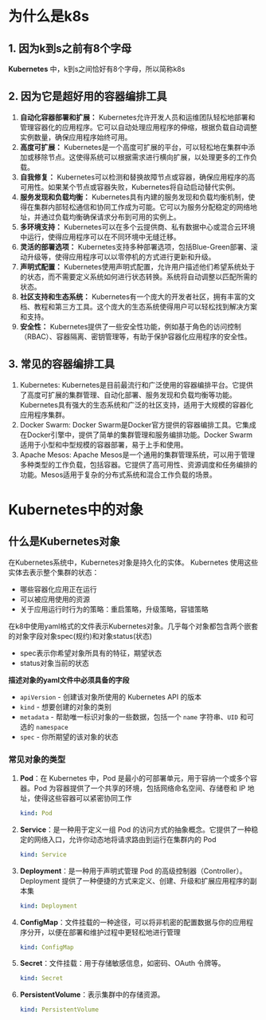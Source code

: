 # 为什么是k8s

## 1. 因为k到s之前有8个字母

**Kubernetes** 中，k到s之间恰好有8个字母，所以简称k8s

## 2. 因为它是超好用的容器编排工具

1. **自动化容器部署和扩展：** Kubernetes允许开发人员和运维团队轻松地部署和管理容器化的应用程序。它可以自动处理应用程序的伸缩，根据负载自动调整实例数量，确保应用程序始终可用。
2. **高度可扩展：** Kubernetes是一个高度可扩展的平台，可以轻松地在集群中添加或移除节点。这使得系统可以根据需求进行横向扩展，以处理更多的工作负载。
3. **自我修复：** Kubernetes可以检测和替换故障节点或容器，确保应用程序的高可用性。如果某个节点或容器失败，Kubernetes将自动启动替代实例。
4. **服务发现和负载均衡：** Kubernetes具有内建的服务发现和负载均衡机制，使得在集群内部轻松通信和协同工作成为可能。它可以为服务分配稳定的网络地址，并通过负载均衡确保请求分布到可用的实例上。
5. **多环境支持：** Kubernetes可以在多个云提供商、私有数据中心或混合云环境中运行，使得应用程序可以在不同环境中无缝迁移。
6. **灵活的部署选项：** Kubernetes支持多种部署选项，包括Blue-Green部署、滚动升级等，使得应用程序可以以零停机的方式进行更新和升级。
7. **声明式配置：** Kubernetes使用声明式配置，允许用户描述他们希望系统处于的状态，而不需要定义系统如何进行状态转换。系统将自动调整以匹配所需的状态。
8. **社区支持和生态系统：** Kubernetes有一个庞大的开发者社区，拥有丰富的文档、教程和第三方工具。这个庞大的生态系统使得用户可以轻松找到解决方案和支持。
9. **安全性：** Kubernetes提供了一些安全性功能，例如基于角色的访问控制（RBAC）、容器隔离、密钥管理等，有助于保护容器化应用程序的安全性。

## 3. 常见的容器编排工具

1. Kubernetes: Kubernetes是目前最流行和广泛使用的容器编排平台。它提供了高度可扩展的集群管理、自动化部署、服务发现和负载均衡等功能。Kubernetes具有强大的生态系统和广泛的社区支持，适用于大规模的容器化应用程序集群。
2. Docker Swarm: Docker Swarm是Docker官方提供的容器编排工具。它集成在Docker引擎中，提供了简单的集群管理和服务编排功能。Docker Swarm适用于小型和中型规模的容器部署，易于上手和使用。
3. Apache Mesos: Apache Mesos是一个通用的集群管理系统，可以用于管理多种类型的工作负载，包括容器。它提供了高可用性、资源调度和任务编排的功能。Mesos适用于复杂的分布式系统和混合工作负载的场景。

# Kubernetes中的对象

## 什么是Kubernetes对象

在Kubernetes系统中，Kubernetes对象是持久化的实体。 Kubernetes 使用这些实体去表示整个集群的状态：

* 哪些容器化应用正在运行
* 可以被应用使用的资源
* 关于应用运行时行为的策略：重启策略，升级策略，容错策略

在k8中使用yaml格式的文件表示Kubernetes对象。几乎每个对象都包含两个嵌套的对象字段对象spec(规约)和对象status(状态)

* spec表示你希望对象所具有的特征，期望状态
* status对象当前的状态

**描述对象的yaml文件中必须具备的字段** 

- `apiVersion` - 创建该对象所使用的 Kubernetes API 的版本
- `kind` - 想要创建的对象的类别
- `metadata` - 帮助唯一标识对象的一些数据，包括一个 `name` 字符串、`UID` 和可选的 `namespace`
- `spec` - 你所期望的该对象的状态

### 常见对象的类型

1. **Pod**：在 Kubernetes 中，Pod 是最小的可部署单元，用于容纳一个或多个容器。Pod 为容器提供了一个共享的环境，包括网络命名空间、存储卷和 IP 地址，使得这些容器可以紧密协同工作

	```yaml
	kind: Pod
	```

2. **Service**：是一种用于定义一组 Pod 的访问方式的抽象概念。它提供了一种稳定的网络入口，允许你动态地将请求路由到运行在集群内的 Pod

	```yaml
	kind: Service
	```

3. **Deployment**：是一种用于声明式管理 Pod 的高级控制器（Controller）。Deployment 提供了一种便捷的方式来定义、创建、升级和扩展应用程序的副本集

	```yaml
	kind: Deployment
	```

4. **ConfigMap**：文件挂载的一种途径，可以将非机密的配置数据与你的应用程序分开，以便在部署和维护过程中更轻松地进行管理

	```yaml
	kind: ConfigMap
	```

5. **Secret**：文件挂载：用于存储敏感信息，如密码、OAuth 令牌等。

	```yaml
	kind: Secret
	```

6. **PersistentVolume**：表示集群中的存储资源。

	```yaml
	kind: PersistentVolume
	```



